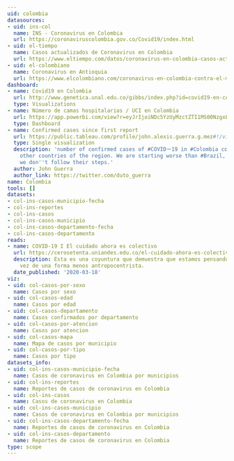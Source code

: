 ```yaml
---
uid: colombia
datasources:
- uid: ins-col
  name: INS - Coronavirus en Colombia
  url: https://coronaviruscolombia.gov.co/Covid19/index.html
- uid: el-tiempo
  name: Casos actualizados de Coronavirus en Colombia
  url: https://www.eltiempo.com/datos/coronavirus-en-colombia-casos-actualizados-y-confirmados-471650
- uid: el-colombiano
  name: Coronavirus en Antioquia
  url: https://www.elcolombiano.com/coronavirus-en-colombia-contra-el-miedo
dashboard:
- name: Covid19 en Colombia
  url: http://www.genetica.unal.edu.co/gibbs/index.php?id=covid19-en-colombia
  type: Visualizations
- name: Número de camas hospitalarias / UCI en Colombia
  url: https://app.powerbi.com/view?r=eyJrIjoiNDc5YzUyMzctZTI1MS00NzgxLTkxYTAtODY0ZTM4MDk5ZWFjIiwidCI6ImZjNTMxMjM3LTQzYzYtNDRkZS1hMWU4LWQzYmY2ZGM0MzZlMSIsImMiOjR9
  type: Dashboard
- name: Confirmed cases since first report
  url: https://public.tableau.com/profile/john.alexis.guerra.g.mez#!/vizhome/time_series_19-covid-Confirmed/Confirmedcaseslatam?publish=yes
  type: Single visualization
  description: 'number of confirmed cases of #COVIDー19 in #Colombia compares with
    other countries of the region. We are starting worse than #Brazil, let''s hope
    we don''t follow their steps.'
  author: John Guerra
  author_link: https://twitter.com/duto_guerra
name: Colombia
tools: []
datasets:
- col-ins-casos-municipio-fecha
- col-ins-reportes
- col-ins-casos
- col-ins-casos-municipio
- col-ins-casos-departamento-fecha
- col-ins-casos-departamento
reads:
- name: COVID-19 I El cuidado ahora es colectivo
  url: https://cerosetenta.uniandes.edu.co/el-cuidado-ahora-es-colectivo/
  description: Esta es una coyuntura que demuestra que estamos pensando la salud tal
    vez de una forma menos antropocentrista.
  date_published: '2020-03-18'
viz:
- uid: col-casos-por-sexo
  name: Casos por sexo
- uid: col-casos-edad
  name: Casos por edad
- uid: col-casos-departamento
  name: Casos confirmados por departamento
- uid: col-casos-por-atencion
  name: Casos por atencion
- uid: col-casos-mapa
  name: Mapa de casos por municipio
- uid: col-casos-por-tipo
  name: Casos por tipo
datasets_info:
- uid: col-ins-casos-municipio-fecha
  name: Casos de coronavirus en Colombia por municipios
- uid: col-ins-reportes
  name: Reportes de casos de coronavirus en Colombia
- uid: col-ins-casos
  name: Casos de coronavirus en Colombia
- uid: col-ins-casos-municipio
  name: Casos de coronavirus en Colombia por municipios
- uid: col-ins-casos-departamento-fecha
  name: Reportes de casos de coronavirus en Colombia
- uid: col-ins-casos-departamento
  name: Reportes de casos de coronavirus en Colombia
type: scope
---
```


